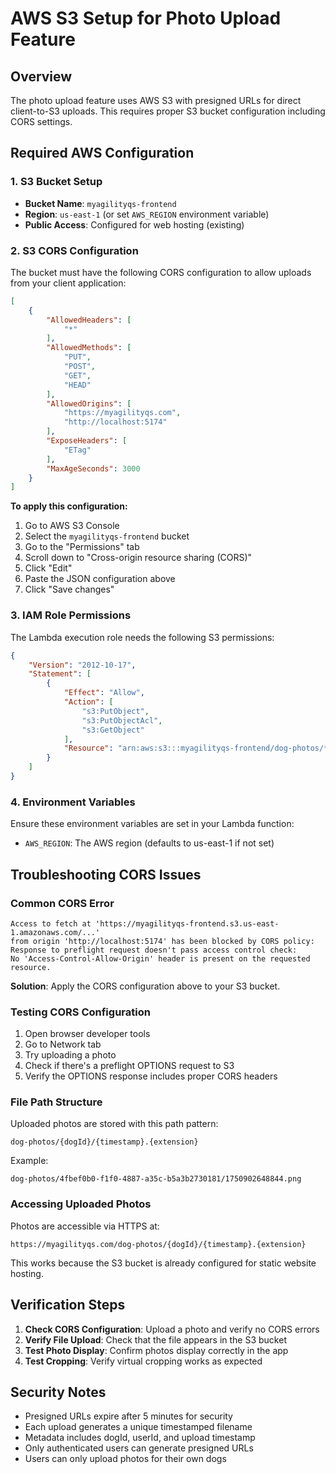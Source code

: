 # AWS S3 Setup for Photo Upload Feature

## Overview
The photo upload feature uses AWS S3 with presigned URLs for direct client-to-S3 uploads. This requires proper S3 bucket configuration including CORS settings.

## Required AWS Configuration

### 1. S3 Bucket Setup
- **Bucket Name**: `myagilityqs-frontend`
- **Region**: `us-east-1` (or set `AWS_REGION` environment variable)
- **Public Access**: Configured for web hosting (existing)

### 2. S3 CORS Configuration

The bucket must have the following CORS configuration to allow uploads from your client application:

```json
[
    {
        "AllowedHeaders": [
            "*"
        ],
        "AllowedMethods": [
            "PUT",
            "POST",
            "GET",
            "HEAD"
        ],
        "AllowedOrigins": [
            "https://myagilityqs.com",
            "http://localhost:5174"
        ],
        "ExposeHeaders": [
            "ETag"
        ],
        "MaxAgeSeconds": 3000
    }
]
```

**To apply this configuration:**
1. Go to AWS S3 Console
2. Select the `myagilityqs-frontend` bucket
3. Go to the "Permissions" tab
4. Scroll down to "Cross-origin resource sharing (CORS)"
5. Click "Edit"
6. Paste the JSON configuration above
7. Click "Save changes"

### 3. IAM Role Permissions

The Lambda execution role needs the following S3 permissions:

```json
{
    "Version": "2012-10-17",
    "Statement": [
        {
            "Effect": "Allow",
            "Action": [
                "s3:PutObject",
                "s3:PutObjectAcl",
                "s3:GetObject"
            ],
            "Resource": "arn:aws:s3:::myagilityqs-frontend/dog-photos/*"
        }
    ]
}
```

### 4. Environment Variables

Ensure these environment variables are set in your Lambda function:
- `AWS_REGION`: The AWS region (defaults to us-east-1 if not set)

## Troubleshooting CORS Issues

### Common CORS Error
```
Access to fetch at 'https://myagilityqs-frontend.s3.us-east-1.amazonaws.com/...' 
from origin 'http://localhost:5174' has been blocked by CORS policy: 
Response to preflight request doesn't pass access control check: 
No 'Access-Control-Allow-Origin' header is present on the requested resource.
```

**Solution**: Apply the CORS configuration above to your S3 bucket.

### Testing CORS Configuration
1. Open browser developer tools
2. Go to Network tab
3. Try uploading a photo
4. Check if there's a preflight OPTIONS request to S3
5. Verify the OPTIONS response includes proper CORS headers

### File Path Structure
Uploaded photos are stored with this path pattern:
```
dog-photos/{dogId}/{timestamp}.{extension}
```

Example:
```
dog-photos/4fbef0b0-f1f0-4887-a35c-b5a3b2730181/1750902648844.png
```

### Accessing Uploaded Photos
Photos are accessible via HTTPS at:
```
https://myagilityqs.com/dog-photos/{dogId}/{timestamp}.{extension}
```

This works because the S3 bucket is already configured for static website hosting.

## Verification Steps

1. **Check CORS Configuration**: Upload a photo and verify no CORS errors
2. **Verify File Upload**: Check that the file appears in the S3 bucket
3. **Test Photo Display**: Confirm photos display correctly in the app
4. **Test Cropping**: Verify virtual cropping works as expected

## Security Notes

- Presigned URLs expire after 5 minutes for security
- Each upload generates a unique timestamped filename
- Metadata includes dogId, userId, and upload timestamp
- Only authenticated users can generate presigned URLs
- Users can only upload photos for their own dogs